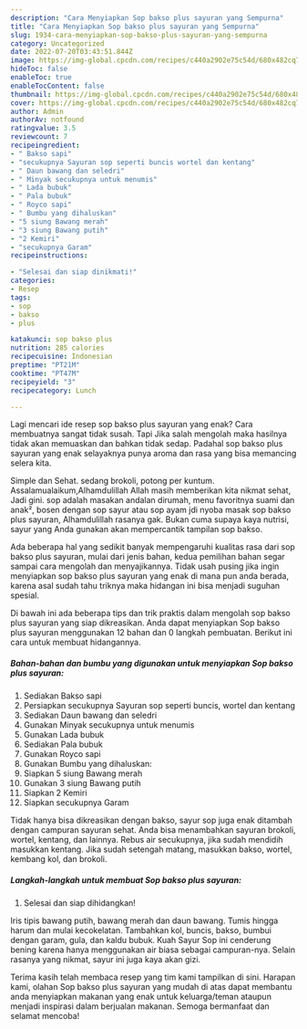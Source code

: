 ```yaml
---
description: "Cara Menyiapkan Sop bakso plus sayuran yang Sempurna"
title: "Cara Menyiapkan Sop bakso plus sayuran yang Sempurna"
slug: 1934-cara-menyiapkan-sop-bakso-plus-sayuran-yang-sempurna
category: Uncategorized
date: 2022-07-20T03:43:51.844Z
image: https://img-global.cpcdn.com/recipes/c440a2902e75c54d/680x482cq70/sop-bakso-plus-sayuran-foto-resep-utama.jpg
hideToc: false
enableToc: true
enableTocContent: false
thumbnail: https://img-global.cpcdn.com/recipes/c440a2902e75c54d/680x482cq70/sop-bakso-plus-sayuran-foto-resep-utama.jpg
cover: https://img-global.cpcdn.com/recipes/c440a2902e75c54d/680x482cq70/sop-bakso-plus-sayuran-foto-resep-utama.jpg
author: Admin
authorAv: notfound
ratingvalue: 3.5
reviewcount: 7
recipeingredient:
- " Bakso sapi"
- "secukupnya Sayuran sop seperti buncis wortel dan kentang"
- " Daun bawang dan seledri"
- " Minyak secukupnya untuk menumis"
- " Lada bubuk"
- " Pala bubuk"
- " Royco sapi"
- " Bumbu yang dihaluskan"
- "5 siung Bawang merah"
- "3 siung Bawang putih"
- "2 Kemiri"
- "secukupnya Garam"
recipeinstructions:

- "Selesai dan siap dinikmati!"
categories:
- Resep
tags:
- sop
- bakso
- plus

katakunci: sop bakso plus 
nutrition: 285 calories
recipecuisine: Indonesian
preptime: "PT21M"
cooktime: "PT47M"
recipeyield: "3"
recipecategory: Lunch

---
```



Lagi mencari ide resep sop bakso plus sayuran yang enak? Cara membuatnya sangat tidak susah. Tapi Jika salah mengolah maka hasilnya tidak akan memuaskan dan bahkan tidak sedap. Padahal sop bakso plus sayuran yang enak selayaknya punya aroma dan rasa yang bisa memancing selera kita.


Simple dan Sehat. sedang brokoli, potong per kuntum. Assalamualaikum,Alhamdulillah Allah masih memberikan kita nikmat sehat, Jadi gini. sop adalah masakan andalan dirumah, menu favoritnya suami dan anak², bosen dengan sop sayur atau sop ayam jdi nyoba masak sop bakso plus sayuran, Alhamdulillah rasanya gak. Bukan cuma supaya kaya nutrisi, sayur yang Anda gunakan akan mempercantik tampilan sop bakso.

Ada beberapa hal yang sedikit banyak mempengaruhi kualitas rasa dari sop bakso plus sayuran, mulai dari jenis bahan, kedua pemilihan bahan segar sampai cara mengolah dan menyajikannya. Tidak usah pusing jika ingin menyiapkan sop bakso plus sayuran yang enak di mana pun anda berada, karena asal sudah tahu triknya maka hidangan ini bisa menjadi suguhan spesial.


Di bawah ini ada beberapa tips dan trik praktis dalam mengolah sop bakso plus sayuran yang siap dikreasikan. Anda dapat menyiapkan Sop bakso plus sayuran menggunakan 12 bahan dan 0 langkah pembuatan. Berikut ini cara untuk membuat hidangannya.

<!--inarticleads1-->

##### Bahan-bahan dan bumbu yang digunakan untuk menyiapkan Sop bakso plus sayuran:

1. Sediakan  Bakso sapi
1. Persiapkan secukupnya Sayuran sop seperti buncis, wortel dan kentang
1. Sediakan  Daun bawang dan seledri
1. Gunakan  Minyak secukupnya untuk menumis
1. Gunakan  Lada bubuk
1. Sediakan  Pala bubuk
1. Gunakan  Royco sapi
1. Gunakan  Bumbu yang dihaluskan:
1. Siapkan 5 siung Bawang merah
1. Gunakan 3 siung Bawang putih
1. Siapkan 2 Kemiri
1. Siapkan secukupnya Garam


Tidak hanya bisa dikreasikan dengan bakso, sayur sop juga enak ditambah dengan campuran sayuran sehat. Anda bisa menambahkan sayuran brokoli, wortel, kentang, dan lainnya. Rebus air secukupnya, jika sudah mendidih masukkan kentang. Jika sudah setengah matang, masukkan bakso, wortel, kembang kol, dan brokoli. 

<!--inarticleads2-->

##### Langkah-langkah untuk membuat Sop bakso plus sayuran:


1. Selesai dan siap dihidangkan!

Iris tipis bawang putih, bawang merah dan daun bawang. Tumis hingga harum dan mulai kecokelatan. Tambahkan kol, buncis, bakso, bumbui dengan garam, gula, dan kaldu bubuk. Kuah Sayur Sop ini cenderung bening karena hanya menggunakan air biasa sebagai campuran-nya. Selain rasanya yang nikmat, sayur ini juga kaya akan gizi. 

Terima kasih telah membaca resep yang tim kami tampilkan di sini. Harapan kami, olahan Sop bakso plus sayuran yang mudah di atas dapat membantu anda menyiapkan makanan yang enak untuk keluarga/teman ataupun menjadi inspirasi dalam berjualan makanan. Semoga bermanfaat dan selamat mencoba!
